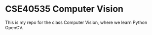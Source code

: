 # CSE40535 Computer Vision

This is my repo for the class Computer Vision, where we learn Python OpenCV.
